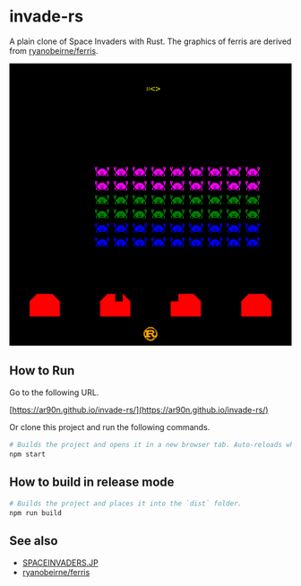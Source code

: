 # invade-rs
A plain clone of Space Invaders with Rust.
The graphics of ferris are derived from [ryanobeirne/ferris](https://github.com/ryanobeirne/ferris).

![screen shot](https://raw.githubusercontent.com/ar90n/invade-rs/assets/sc.png)

## How to Run
Go to the following URL.

[https://ar90n.github.io/invade-rs/](https://ar90n.github.io/invade-rs/)

Or clone this project and run the following commands.

```sh
# Builds the project and opens it in a new browser tab. Auto-reloads when the project changes.
npm start
```

## How to build in release mode

```sh
# Builds the project and places it into the `dist` folder.
npm run build
```

## See also
* [SPACEINVADERS.JP](https://spaceinvaders.jp/index.html)
* [ryanobeirne/ferris](https://github.com/ryanobeirne/ferris)
